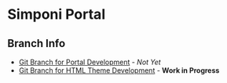 # Simponi Portal

## Branch Info

* [Git Branch for Portal Development](http://devtass:8880/simponi/simponi-portal/tree/development) - _Not Yet_
* [Git Branch for HTML Theme Development](http://devtass:8880/simponi/simponi-portal/tree/master-theme) - **Work in Progress**
